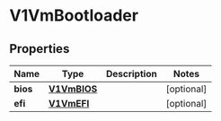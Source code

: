 # V1VmBootloader

## Properties
Name | Type | Description | Notes
------------ | ------------- | ------------- | -------------
**bios** | [**V1VmBIOS**](V1VmBIOS.md) |  |  [optional]
**efi** | [**V1VmEFI**](V1VmEFI.md) |  |  [optional]
